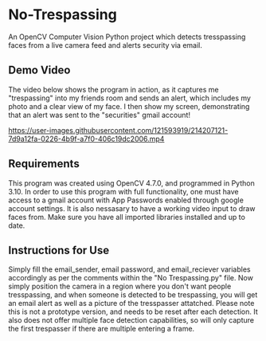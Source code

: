 # No-Trespassing
An OpenCV Computer Vision Python project which detects tresspassing faces from a live camera feed and alerts security via email.

## Demo Video
The video below shows the program in action, as it captures me "trespassing" into my friends room and sends an alert, which includes my photo and a clear view of my face. I then show my screen, demonstrating that an alert was sent to the "securities" gmail account!

https://user-images.githubusercontent.com/121593919/214207121-7d9a12fa-0226-4b9f-a7f0-406c19dc2006.mp4


## Requirements
This program was created using OpenCV 4.7.0, and programmed in Python 3.10. In order to use this program with full functionality, one must have access to a gmail account with App Passwords enabled through google account settings. It is also nessasary to have a working video input to draw faces from. Make sure you have all imported libraries installed and up to date.

## Instructions for Use
Simply fill the email_sender, email password, and email_reciever variables accordingly as per the comments within the "No Trespassing.py" file. Now simply position the camera in a region where you don't want people tresspassing, and when someone is detected to be trespassing, you will get an email alert as well as a picture of the tresspasser attatched. Please note this is not a prototype version, and needs to be reset after each detection. It also does not offer multiple face detection capabilities, so will only capture the first trespasser if there are multiple entering a frame.
